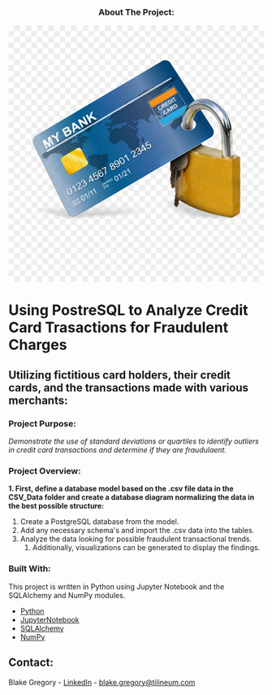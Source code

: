 <h3 align="center">About The Project:</h3>
<p align="center">
  <a href="https://github.com/bgregory0913/Analyze_CC_Transactions_for_Fraud">
    <img src="credit-card-fraud_image.jpg" alt="CreditCardFraud" align="center">
  </a>
</p>

# Using PostreSQL to Analyze Credit Card Trasactions for Fraudulent Charges

## Utilizing fictitious card holders, their credit cards, and the transactions made with various merchants:

### Project Purpose:
_Demonstrate the use of standard deviations or quartiles to identify outliers in credit card transactions and determine if they are fraudulaent._

### Project Overview:
__1. First, define a database model based on the .csv file data in the CSV_Data folder and create a database diagram normalizing the data in the best possible structure:__
  1. Create a PostgreSQL database from the model.
1. Add any necessary schema's and import the .csv data into the tables.
1. Analyze the data looking for possible fraudulent transactional trends.
   1. Additionally, visualizations can be generated to display the findings.


### Built With:

This project is written in Python using Jupyter Notebook and the SQLAlchemy and NumPy modules.

* [Python](https://www.python.org/)
* [JupyterNotebook](https://jupyter.org/)
* [SQLAlchemy](https://www.sqlalchemy.org/)
* [NumPy](https://numpy.org/)



## Contact:

Blake Gregory - [LinkedIn](www.linkedin.com/in/blake-greg) - blake.gregory@tilineum.com

